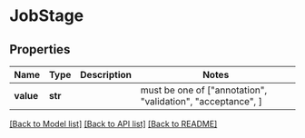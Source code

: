 # JobStage


## Properties
Name | Type | Description | Notes
------------ | ------------- | ------------- | -------------
**value** | **str** |  |  must be one of ["annotation", "validation", "acceptance", ]

[[Back to Model list]](../README.md#documentation-for-models) [[Back to API list]](../README.md#documentation-for-api-endpoints) [[Back to README]](../README.md)


